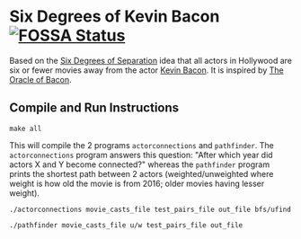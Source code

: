 # Six Degrees of Kevin Bacon [![FOSSA Status](https://app.fossa.io/api/projects/git%2Bgithub.com%2FRajdeepKonwar%2FSixDegreesOfKevinBacon.svg?type=shield)](https://app.fossa.io/projects/git%2Bgithub.com%2FRajdeepKonwar%2FSixDegreesOfKevinBacon?ref=badge_shield)
Based on the [Six Degrees of Separation](https://en.wikipedia.org/wiki/Six_degrees_of_separation) idea that all actors in Hollywood are six or fewer movies away from the actor [Kevin Bacon](https://www.imdb.com/name/nm0000102/). It is inspired by [The Oracle of Bacon](https://oracleofbacon.org/).

## Compile and Run Instructions
```
make all
```
This will compile the 2 programs `actorconnections` and `pathfinder`. The `actorconnections` program answers this question: "After which year did actors X and Y become connected?" whereas the `pathfinder` program prints the shortest path between 2 actors (weighted/unweighted where weight is how old the movie is from 2016; older movies having lesser weight).

```
./actorconnections movie_casts_file test_pairs_file out_file bfs/ufind
```

```
./pathfinder movie_casts_file u/w test_pairs_file out_file
```